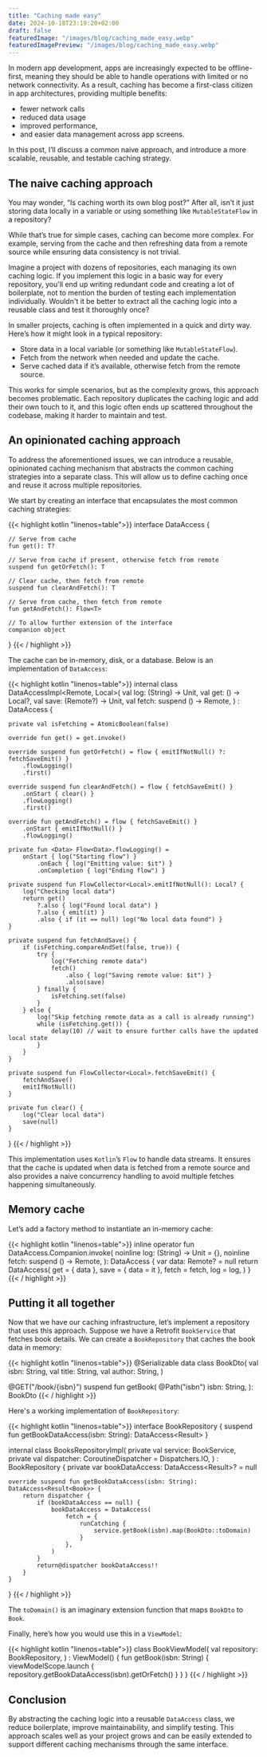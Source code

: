 ```yaml
---
title: "Caching made easy"
date: 2024-10-18T23:19:20+02:00
draft: false
featuredImage: "/images/blog/caching_made_easy.webp"
featuredImagePreview: "/images/blog/caching_made_easy.webp"
---
```


In modern app development, apps are increasingly expected to be offline-first, 
meaning they should be able to handle operations with limited or no network connectivity. 
As a result, caching has become a first-class citizen in app architectures, 
providing multiple benefits: 
- fewer network calls
- reduced data usage
- improved performance, 
- and easier data management across app screens.

In this post, I’ll discuss a common naive approach, and introduce a more scalable, reusable, and testable caching strategy.

## The naive caching approach
You may wonder, “Is caching worth its own blog post?” After all, 
isn’t it just storing data locally in a variable or using something like `MutableStateFlow` in a repository?

While that’s true for simple cases, caching can become more complex. 
For example, serving from the cache and then refreshing data from a remote source 
while ensuring data consistency is not trivial.

Imagine a project with dozens of repositories, each managing its own caching logic.
If you implement this logic in a basic way for every repository, you'll end up writing redundant code and 
creating a lot of boilerplate, not to mention the burden of testing each implementation individually. 
Wouldn't it be better to extract all the caching logic into a reusable class and test it thoroughly once?

In smaller projects, caching is often implemented in a quick and dirty way. 
Here’s how it might look in a typical repository:
- Store data in a local variable (or something like `MutableStateFlow`).
- Fetch from the network when needed and update the cache.
- Serve cached data if it’s available, otherwise fetch from the remote source. 

This works for simple scenarios, but as the complexity grows, this approach becomes problematic. 
Each repository duplicates the caching logic and add their own touch to it, 
and this logic often ends up scattered throughout the codebase, 
making it harder to maintain and test.

## An opinionated caching approach
To address the aforementioned issues, we can introduce a reusable, opinionated caching mechanism that 
abstracts the common caching strategies into a separate class. This will allow us to define caching once
and reuse it across multiple repositories.

We start by creating an interface that encapsulates the most common caching strategies:

{{< highlight kotlin "linenos=table">}}
interface DataAccess<T> {

    // Serve from cache
    fun get(): T?

    // Serve from cache if present, otherwise fetch from remote
    suspend fun getOrFetch(): T

    // Clear cache, then fetch from remote
    suspend fun clearAndFetch(): T

    // Serve from cache, then fetch from remote
    fun getAndFetch(): Flow<T>

    // To allow further extension of the interface
    companion object

}
{{< / highlight >}}

The cache can be in-memory, disk, or a database. Below is an implementation of `DataAccess`:

{{< highlight kotlin "linenos=table">}}
internal class DataAccessImpl<Remote, Local>(
    val log: (String) -> Unit,
    val get: () -> Local?,
    val save: (Remote?) -> Unit,
    val fetch: suspend () -> Remote,
) : DataAccess<Local> {

    private val isFetching = AtomicBoolean(false)

    override fun get() = get.invoke()

    override suspend fun getOrFetch() = flow { emitIfNotNull() ?: fetchSaveEmit() }
        .flowLogging()
        .first()

    override suspend fun clearAndFetch() = flow { fetchSaveEmit() }
        .onStart { clear() }
        .flowLogging()
        .first()

    override fun getAndFetch() = flow { fetchSaveEmit() }
        .onStart { emitIfNotNull() }
        .flowLogging()

    private fun <Data> Flow<Data>.flowLogging() =
        onStart { log("Starting flow") }
            .onEach { log("Emitting value: $it") }
            .onCompletion { log("Ending flow") }

    private suspend fun FlowCollector<Local>.emitIfNotNull(): Local? {
        log("Checking local data")
        return get()
            ?.also { log("Found local data") }
            ?.also { emit(it) }
            .also { if (it == null) log("No local data found") }
    }

    private suspend fun fetchAndSave() {
        if (isFetching.compareAndSet(false, true)) {
            try {
                log("Fetching remote data")
                fetch()
                    .also { log("Saving remote value: $it") }
                    .also(save)
            } finally {
                isFetching.set(false)
            }
        } else {
            log("Skip fetching remote data as a call is already running")
            while (isFetching.get()) {
                delay(10) // wait to ensure further calls have the updated local state
            }
        }
    }

    private suspend fun FlowCollector<Local>.fetchSaveEmit() {
        fetchAndSave()
        emitIfNotNull()
    }

    private fun clear() {
        log("Clear local data")
        save(null)
    }

}
{{< / highlight >}}

This implementation uses `Kotlin`’s `Flow` to handle data streams. 
It ensures that the cache is updated when data is fetched from a remote source and also provides 
a naive concurrency handling to avoid multiple fetches happening simultaneously.

## Memory cache

Let’s add a factory method to instantiate an in-memory cache:

{{< highlight kotlin "linenos=table">}}
inline operator fun <reified Remote> DataAccess.Companion.invoke(
    noinline log: (String) -> Unit = {},
    noinline fetch: suspend () -> Remote,
): DataAccess<Remote> {
    var data: Remote? = null
    return DataAccess(
        get = { data },
        save = { data = it },
        fetch = fetch,
        log = log,
    )
}
{{< / highlight >}}

## Putting it all together

Now that we have our caching infrastructure, let’s implement a repository that uses this approach.
Suppose we have a Retrofit `BookService` that fetches book details. 
We can create a `BookRepository` that caches the book data in memory:

{{< highlight kotlin "linenos=table">}}
@Serializable
data class BookDto(
    val isbn: String,
    val title: String,
    val author: String,
)

@GET("/book/{isbn}")
suspend fun getBook(
    @Path("isbn") isbn: String,
): BookDto
{{< / highlight >}}

Here's a working implementation of `BookRepository`:

{{< highlight kotlin "linenos=table">}}
interface BookRepository {
    suspend fun getBookDataAccess(isbn: String): DataAccess<Result<Book>>
}

internal class BooksRepositoryImpl(
    private val service: BookService,
    private val dispatcher: CoroutineDispatcher = Dispatchers.IO,
) : BookRepository {
    private var bookDataAccess: DataAccess<Result<Book>>? = null

    override suspend fun getBookDataAccess(isbn: String): DataAccess<Result<Book>> {
        return dispatcher {
            if (bookDataAccess == null) {
                bookDataAccess = DataAccess(
                    fetch = {
                        runCatching {
                            service.getBook(isbn).map(BookDto::toDomain)
                        }
                    },
                )
            }
            return@dispatcher bookDataAccess!!
        }
    }
}
{{< / highlight >}}

The `toDomain()` is an imaginary extension function that maps `BookDto` to `Book`.

Finally, here’s how you would use this in a `ViewModel`:

{{< highlight kotlin "linenos=table">}}
class BookViewModel(
    val repository: BookRepository,
) : ViewModel() {
    fun getBook(isbn: String) {
        viewModelScope.launch {
            repository.getBookDataAccess(isbn).getOrFetch()
        }
    }
}
{{< / highlight >}}

## Conclusion
By abstracting the caching logic into a reusable `DataAccess` class, we reduce boilerplate, improve maintainability, 
and simplify testing. This approach scales well as your project grows and can be easily extended to 
support different caching mechanisms through the same interface.